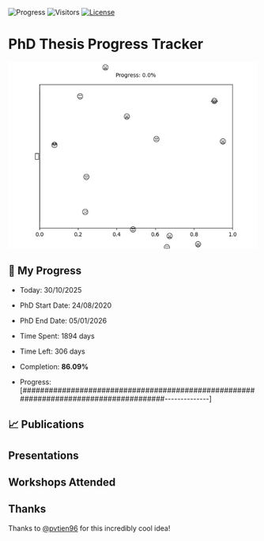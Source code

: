 ![Progress](https://img.shields.io/badge/Progress-86.09%25-36a657?style=flat-square)
![Visitors](https://api.visitorbadge.io/api/combined?path=https%3A%2F%2Fgithub.com%2Fpvtien96%2FPhD_Thesis_Tracker&label=Views&labelColor=%2337d67a&countColor=%23ff8a65&style=flat-square)
[![License](https://img.shields.io/badge/License-Apache_2.0-blue.svg)](https://opensource.org/licenses/Apache-2.0)

# PhD Thesis Progress Tracker

<td style="width: 10%; padding: 10px; border: none;">
      <img src="progress.gif" alt="Progress" style="height: 10%">
</td>

## :calendar: My Progress

- Today: 30/10/2025
- PhD Start Date: 24/08/2020
- PhD End Date: 05/01/2026

- Time Spent: 1894 days
- Time Left: 306 days
- Completion: <b>86.09%</b>
- Progress: [######################################################################################--------------]

## 📈 Publications

## Presentations

## Workshops Attended

## Thanks

Thanks to [@pvtien96](https://github.com/pvtien96) for this incredibly cool idea!
